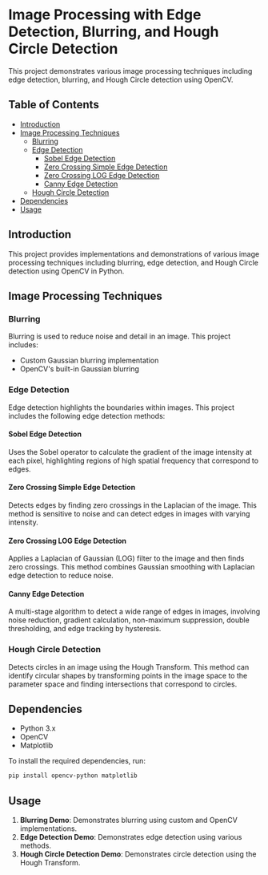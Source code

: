 
# Image Processing with Edge Detection, Blurring, and Hough Circle Detection

This project demonstrates various image processing techniques including edge detection, blurring, and Hough Circle detection using OpenCV.

## Table of Contents
- [Introduction](#introduction)
- [Image Processing Techniques](#image-processing-techniques)
  - [Blurring](#blurring)
  - [Edge Detection](#edge-detection)
    - [Sobel Edge Detection](#sobel-edge-detection)
    - [Zero Crossing Simple Edge Detection](#zero-crossing-simple-edge-detection)
    - [Zero Crossing LOG Edge Detection](#zero-crossing-log-edge-detection)
    - [Canny Edge Detection](#canny-edge-detection)
  - [Hough Circle Detection](#hough-circle-detection)
- [Dependencies](#dependencies)
- [Usage](#usage)


## Introduction

This project provides implementations and demonstrations of various image processing techniques including blurring, edge detection, and Hough Circle detection using OpenCV in Python.

## Image Processing Techniques

### Blurring

Blurring is used to reduce noise and detail in an image. This project includes:
- Custom Gaussian blurring implementation
- OpenCV's built-in Gaussian blurring

### Edge Detection

Edge detection highlights the boundaries within images. This project includes the following edge detection methods:

#### Sobel Edge Detection

Uses the Sobel operator to calculate the gradient of the image intensity at each pixel, highlighting regions of high spatial frequency that correspond to edges.

#### Zero Crossing Simple Edge Detection

Detects edges by finding zero crossings in the Laplacian of the image. This method is sensitive to noise and can detect edges in images with varying intensity.

#### Zero Crossing LOG Edge Detection

Applies a Laplacian of Gaussian (LOG) filter to the image and then finds zero crossings. This method combines Gaussian smoothing with Laplacian edge detection to reduce noise.

#### Canny Edge Detection

A multi-stage algorithm to detect a wide range of edges in images, involving noise reduction, gradient calculation, non-maximum suppression, double thresholding, and edge tracking by hysteresis.

### Hough Circle Detection

Detects circles in an image using the Hough Transform. This method can identify circular shapes by transforming points in the image space to the parameter space and finding intersections that correspond to circles.

## Dependencies

- Python 3.x
- OpenCV
- Matplotlib

To install the required dependencies, run:
```bash
pip install opencv-python matplotlib
```

## Usage

1. **Blurring Demo**: Demonstrates blurring using custom and OpenCV implementations.
2. **Edge Detection Demo**: Demonstrates edge detection using various methods.
3. **Hough Circle Detection Demo**: Demonstrates circle detection using the Hough Transform.

